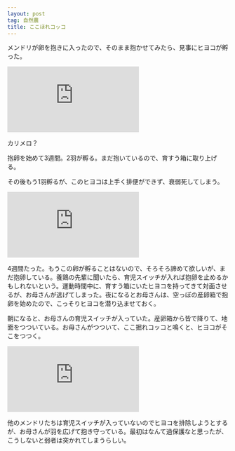 ```yaml
---
layout: post
tag: 自然農
title: ここほれコッコ
---
```

メンドリが卵を抱きに入ったので、そのまま抱かせてみたら、見事にヒヨコが孵った。

![](https://kobapan.com/p/i.php?/galleries/sizen-nou/tori1-me.JPG)

カリメロ？

抱卵を始めて3週間。2羽が孵る。まだ抱いているので、育すう箱に取り上げる。

その後もう1羽孵るが、このヒヨコは上手く排便ができず、衰弱死してしまう。

![](https://kobapan.com/p/i.php?/galleries/sizen-nou/tori2-me.JPG)

4週間たった。もうこの卵が孵ることはないので、そろそろ諦めて欲しいが、まだ抱卵している。養鶏の先輩に聞いたら、育児スイッチが入れば抱卵を止めるかもしれないという。運動時間中に、育すう箱にいたヒヨコを持ってきて対面させるが、お母さんが逃げてしまった。夜になるとお母さんは、空っぽの産卵箱で抱卵を始めたので、こっそりヒヨコを潜り込ませておく。

朝になると、お母さんの育児スイッチが入っていた。産卵箱から皆で降りて、地面をつついている。お母さんがつついて、ここ掘れコッコと鳴くと、ヒヨコがそこをつつく。

![](https://kobapan.com/p/i.php?/galleries/sizen-nou/tori3-me.JPG)

他のメンドリたちは育児スイッチが入っていないのでヒヨコを排除しようとするが、お母さんが羽を広げて抱き守っている。最初はなんて過保護なと思ったが、こうしないと弱者は突かれてしまうらしい。

